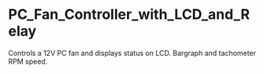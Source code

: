 # PC_Fan_Controller_with_LCD_and_Relay
Controls a 12V PC fan and displays status on LCD. Bargraph and tachometer RPM speed.
